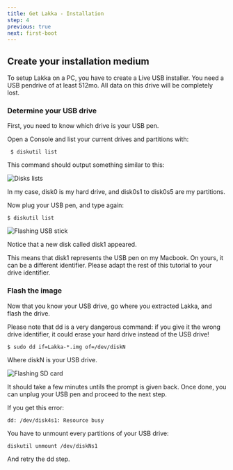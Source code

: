 ```yaml
---
title: Get Lakka - Installation
step: 4
previous: true
next: first-boot
---
```


## Create your installation medium

To setup Lakka on a PC, you have to create a Live USB installer. You need a USB pendrive of at least 512mo. All data on this drive will be completely lost.

### Determine your USB drive

First, you need to know which drive is your USB pen.

Open a Console and list your current drives and partitions with:

     $ diskutil list

This command should output something similar to this:

![Disks lists](/images/diskutil1.png)

In my case, disk0 is my hard drive, and disk0s1 to disk0s5 are my partitions.

Now plug your USB pen, and type again:

    $ diskutil list

![Flashing USB stick](/images/diskutil2.png)
    
Notice that a new disk called disk1 appeared.

This means that disk1 represents the USB pen on my Macbook. On yours, it can be a different identifier. Please adapt the rest of this tutorial to your drive identifier.

### Flash the image

Now that you know your USB drive, go where you extracted Lakka, and flash the drive.

Please note that dd is a very dangerous command: if you give it the wrong drive identifier, it could erase your hard drive instead of the USB drive!

    $ sudo dd if=Lakka-*.img of=/dev/diskN

Where diskN is your USB drive.

![Flashing SD card](/images/macosdd.png)

It should take a few minutes untils the prompt is given back. Once done, you can unplug your USB pen and proceed to the next step.

If you get this error:

    dd: /dev/disk4s1: Resource busy

You have to unmount every partitions of your USB drive:

    diskutil unmount /dev/diskNs1

And retry the dd step.

